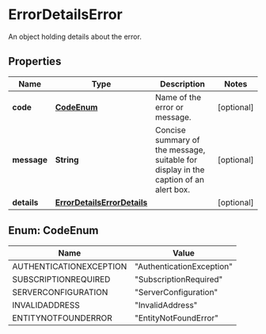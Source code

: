 

# ErrorDetailsError

An object holding details about the error.

## Properties

Name | Type | Description | Notes
------------ | ------------- | ------------- | -------------
**code** | [**CodeEnum**](#CodeEnum) | Name of the error or message. |  [optional]
**message** | **String** | Concise summary of the message, suitable for display in the caption of an alert box. |  [optional]
**details** | [**ErrorDetailsErrorDetails**](ErrorDetailsErrorDetails.md) |  |  [optional]



## Enum: CodeEnum

Name | Value
---- | -----
AUTHENTICATIONEXCEPTION | &quot;AuthenticationException&quot;
SUBSCRIPTIONREQUIRED | &quot;SubscriptionRequired&quot;
SERVERCONFIGURATION | &quot;ServerConfiguration&quot;
INVALIDADDRESS | &quot;InvalidAddress&quot;
ENTITYNOTFOUNDERROR | &quot;EntityNotFoundError&quot;



